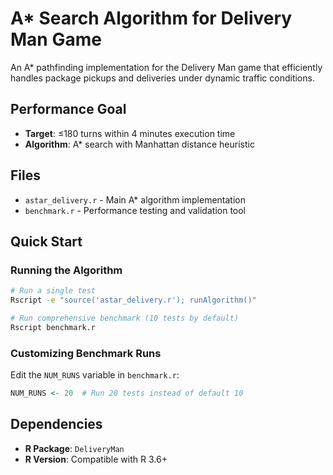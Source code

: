 # A* Search Algorithm for Delivery Man Game
An  A* pathfinding implementation for the Delivery Man game that efficiently handles package pickups and deliveries under dynamic traffic conditions.

## Performance Goal
- **Target**: ≤180 turns within 4 minutes execution time
- **Algorithm**: A* search with Manhattan distance heuristic

## Files

- `astar_delivery.r` - Main A* algorithm implementation
- `benchmark.r` - Performance testing and validation tool

## Quick Start

### Running the Algorithm
```bash
# Run a single test
Rscript -e "source('astar_delivery.r'); runAlgorithm()"

# Run comprehensive benchmark (10 tests by default)
Rscript benchmark.r
```

### Customizing Benchmark Runs
Edit the `NUM_RUNS` variable in `benchmark.r`:
```r
NUM_RUNS <- 20  # Run 20 tests instead of default 10
```

## Dependencies

- **R Package**: `DeliveryMan`
- **R Version**: Compatible with R 3.6+

